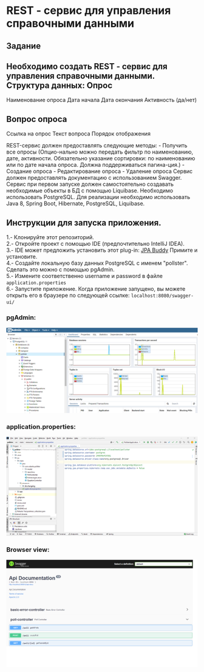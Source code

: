 # REST - сервис для управления справочными данными

## Задание
Необходимо создать REST - сервис для управления справочными данными.
Структура данных:
Опрос
--------------------
Наименование опроса
Дата начала
Дата окончания
Активность (да/нет)

Вопрос опроса
--------------------
Ссылка на опрос
Текст вопроса
Порядок отображения

REST-сервис должен предоставлять следующие методы: - Получить все опросы (Опцио-нально можно передать фильтр по наименованию, дате, активности. Обязательно указание сортировки: по наименованию или по дате начала опроса. Должна поддерживаться пагина-ция.) - Создание опроса - Редактирование опроса - Удаление опроса
Сервис должен предоставлять документацию с использованием Swagger. Сервис при первом запуске должен самостоятельно создавать необходимые объекты в БД с помощью Liquibase. Необходимо использовать PostgreSQL.
Для реализации необходимо использовать Java 8, Spring Boot, Hibernate, PostgreSQL, Liquibase.

## Инструкции для запуска приложения.

1.- Клонируйте этот репозиторий.  
2.- Откройте проект с помощью IDE (предпочтительно IntelliJ IDEA).\
3.- IDE может предложить установить этот plug-in: [JPA Buddy](https://www.jpa-buddy.com/) Примите и установите.\
4.- Создайте локальную базу данных PostgreSQL с именем "pollster". Сделать это можно с помощью pgAdmin.\
5.- Измените соответственно username и password в файле `application.properties` \
6.- Запустите приложение. Когда приложение запущено, вы можете открыть его в браузере по следующей ссылке: `localhost:8080/swagger-ui/` 

### pgAdmin:
![image info](photos/photo2.PNG)

### application.properties: 
![image info](photos/photo3.PNG)

### Browser view: 
![image info](photos/photo1.png)